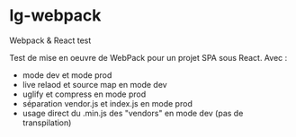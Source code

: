 # lg-webpack
Webpack &amp; React test

Test de mise en oeuvre de WebPack pour un projet SPA sous React.
Avec :

- mode dev et mode prod
- live relaod et source map en mode dev
- uglify et compress en mode prod
- séparation vendor.js et index.js en mode prod
- usage direct du .min.js des "vendors" en mode dev (pas de transpilation)
